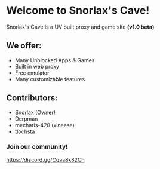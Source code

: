 # Welcome to Snorlax's Cave!
Snorlax's Cave is a UV built proxy and game site **(v1.0 beta)**
## We offer:
- Many Unblocked Apps & Games
- Built in web proxy
- Free emulator
- Many customizable features

## Contributors:
- Snorlax (Owner)
- Derpman
- mecharis-420 (xineese)
- tlochsta

### Join our community!
https://discord.gg/Cqaa8x82Ch
